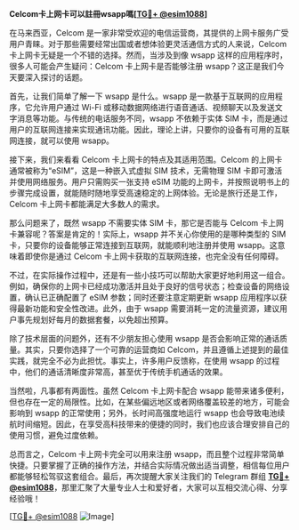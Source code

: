 **Celcom卡上网卡可以註冊wsapp嗎[[TG💪+ @esim1088](https://t.me/s/esim1088)]**

在马来西亚，Celcom 是一家非常受欢迎的电信运营商，其提供的上网卡服务广受用户青睐。对于那些需要经常出国或者想体验更灵活通信方式的人来说，Celcom 卡上网卡无疑是一个不错的选择。然而，当涉及到像 wsapp 这样的应用程序时，很多人可能会产生疑问：Celcom 卡上网卡是否能够注册 wsapp？这正是我们今天要深入探讨的话题。

首先，让我们简单了解一下 wsapp 是什么。wsapp 是一款基于互联网的应用程序，它允许用户通过 Wi-Fi 或移动数据网络进行语音通话、视频聊天以及发送文字消息等功能。与传统的电话服务不同，wsapp 不依赖于实体 SIM 卡，而是通过用户的互联网连接来实现通讯功能。因此，理论上讲，只要你的设备有可用的互联网连接，就可以使用 wsapp。

接下来，我们来看看 Celcom 卡上网卡的特点及其适用范围。Celcom 的上网卡通常被称为“eSIM”，这是一种嵌入式虚拟 SIM 技术，无需物理 SIM 卡即可激活并使用网络服务。用户只需购买一张支持 eSIM 功能的上网卡，并按照说明书上的步骤完成设置，就能随时随地享受高速稳定的上网体验。无论是旅行还是工作，Celcom 卡上网卡都能满足大多数人的需求。

那么问题来了，既然 wsapp 不需要实体 SIM 卡，那它是否能与 Celcom 卡上网卡兼容呢？答案是肯定的！实际上，wsapp 并不关心你使用的是哪种类型的 SIM 卡，只要你的设备能够正常连接到互联网，就能顺利地注册并使用 wsapp。这意味着即使你是通过 Celcom 卡上网卡获取的互联网连接，也完全没有任何障碍。

不过，在实际操作过程中，还是有一些小技巧可以帮助大家更好地利用这一组合。例如，确保你的上网卡已经成功激活并且处于良好的信号状态；检查设备的网络设置，确认已正确配置了 eSIM 参数；同时还要注意定期更新 wsapp 应用程序以获得最新功能和安全性改进。此外，由于 wsapp 需要消耗一定的流量资源，建议用户事先规划好每月的数据套餐，以免超出预算。

除了技术层面的问题外，还有不少朋友担心使用 wsapp 是否会影响正常的通话质量。其实，只要你选择了一个可靠的运营商如 Celcom，并且遵循上述提到的最佳实践，就完全不必为此担忧。事实上，许多用户反馈称，在使用 wsapp 的过程中，他们的通话清晰度非常高，甚至优于传统手机通话的效果。

当然啦，凡事都有两面性。虽然 Celcom 卡上网卡配合 wsapp 能带来诸多便利，但也存在一定的局限性。比如，在某些偏远地区或者网络覆盖较差的地方，可能会影响到 wsapp 的正常使用；另外，长时间高强度地运行 wsapp 也会导致电池续航时间缩短。因此，在享受高科技带来的便捷的同时，我们也应该合理安排自己的使用习惯，避免过度依赖。

总而言之，Celcom 卡上网卡完全可以用来注册 wsapp，而且整个过程非常简单快捷。只要掌握了正确的操作方法，并结合实际情况做出适当调整，相信每位用户都能够轻松驾驭这套组合。最后，再次提醒大家关注我们的 Telegram 群组 **[TG💪+ @esim1088](https://t.me/s/esim1088)**，那里汇聚了大量专业人士和爱好者，大家可以互相交流心得、分享经验哦！

[[TG💪+ @esim1088](https://t.me/s/esim1088) ![Image](https://i.postimg.cc/4NQfJmqS/Snipaste-2025-05-13-00-14-12.png)]